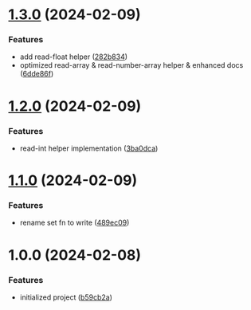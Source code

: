 # [1.3.0](https://github.com/tada5hi/envix/compare/v1.2.0...v1.3.0) (2024-02-09)


### Features

* add read-float helper ([282b834](https://github.com/tada5hi/envix/commit/282b834b4cd4b8ed7ea0459873a7e7e3e503afa5))
* optimized read-array & read-number-array helper & enhanced docs ([6dde86f](https://github.com/tada5hi/envix/commit/6dde86f48e5105c9b7c1ed7798f4b3cc9d2bdf99))

# [1.2.0](https://github.com/tada5hi/envix/compare/v1.1.0...v1.2.0) (2024-02-09)


### Features

* read-int helper implementation ([3ba0dca](https://github.com/tada5hi/envix/commit/3ba0dcab9e587a299a1c027e5a43cee63021db88))

# [1.1.0](https://github.com/tada5hi/envix/compare/v1.0.0...v1.1.0) (2024-02-09)


### Features

* rename set fn to write ([489ec09](https://github.com/tada5hi/envix/commit/489ec0971d306659d9ccaa5afc81770d0da8a02d))

# 1.0.0 (2024-02-08)


### Features

* initialized project ([b59cb2a](https://github.com/tada5hi/envix/commit/b59cb2abd7f10d430e446db54b2284f68c098df4))
